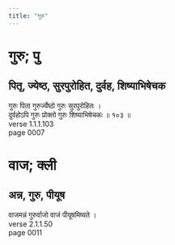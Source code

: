 ```yaml
---
title: "गुरु"
---
```


# गुरु; पु
## पितृ, ज्येष्ठ, सुरपुरोहित, दुर्वह, शिष्याभिषेचक
गुरुः पिता गुरुर्ज्येष्ठो गुरुः सुरपुरोहितः ।<br />दुर्वहोऽपि गुरुः प्रोक्तो गुरुः शिष्याभिषेचकः ॥ १०३ ॥<br />verse 1.1.1.103<br />page 0007

# वाज; क्ली
## अन्न, गुरु, पीयूष
वाजमन्नं गुरुर्वाजो वाजं पीयूषमिष्यते ।<br />verse 2.1.1.50<br />page 0011

